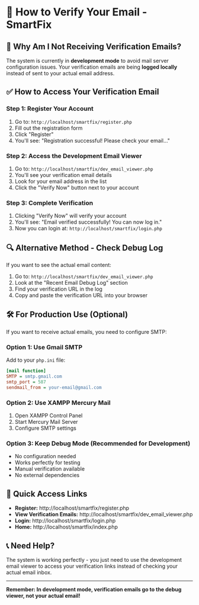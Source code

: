 # 📧 How to Verify Your Email - SmartFix

## 🤔 Why Am I Not Receiving Verification Emails?

The system is currently in **development mode** to avoid mail server configuration issues. Your verification emails are being **logged locally** instead of sent to your actual email address.

## ✅ How to Access Your Verification Email

### Step 1: Register Your Account
1. Go to: `http://localhost/smartfix/register.php`
2. Fill out the registration form
3. Click "Register"
4. You'll see: "Registration successful! Please check your email..."

### Step 2: Access the Development Email Viewer
1. Go to: `http://localhost/smartfix/dev_email_viewer.php`
2. You'll see your verification email details
3. Look for your email address in the list
4. Click the "Verify Now" button next to your account

### Step 3: Complete Verification
1. Clicking "Verify Now" will verify your account
2. You'll see: "Email verified successfully! You can now log in."
3. Now you can login at: `http://localhost/smartfix/login.php`

## 🔍 Alternative Method - Check Debug Log

If you want to see the actual email content:

1. Go to: `http://localhost/smartfix/dev_email_viewer.php`
2. Look at the "Recent Email Debug Log" section
3. Find your verification URL in the log
4. Copy and paste the verification URL into your browser

## 🛠️ For Production Use (Optional)

If you want to receive actual emails, you need to configure SMTP:

### Option 1: Use Gmail SMTP
Add to your `php.ini` file:
```ini
[mail function]
SMTP = smtp.gmail.com
smtp_port = 587
sendmail_from = your-email@gmail.com
```

### Option 2: Use XAMPP Mercury Mail
1. Open XAMPP Control Panel
2. Start Mercury Mail Server
3. Configure SMTP settings

### Option 3: Keep Debug Mode (Recommended for Development)
- No configuration needed
- Works perfectly for testing
- Manual verification available
- No external dependencies

## 🎯 Quick Access Links

- **Register:** http://localhost/smartfix/register.php
- **View Verification Emails:** http://localhost/smartfix/dev_email_viewer.php
- **Login:** http://localhost/smartfix/login.php
- **Home:** http://localhost/smartfix/index.php

## 📞 Need Help?

The system is working perfectly - you just need to use the development email viewer to access your verification links instead of checking your actual email inbox.

---

**Remember: In development mode, verification emails go to the debug viewer, not your actual email!**